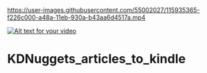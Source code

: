 
https://user-images.githubusercontent.com/55002027/115935365-f226c000-a48a-11eb-930a-b43aa6d4517a.mp4

[![Alt text for your video](https://user-images.githubusercontent.com/55002027/115935672-9c9ee300-a48b-11eb-8e7c-a56cc6278725.PNG)](https://user-images.githubusercontent.com/55002027/115935365-f226c000-a48a-11eb-930a-b43aa6d4517a.mp4)
# KDNuggets_articles_to_kindle
